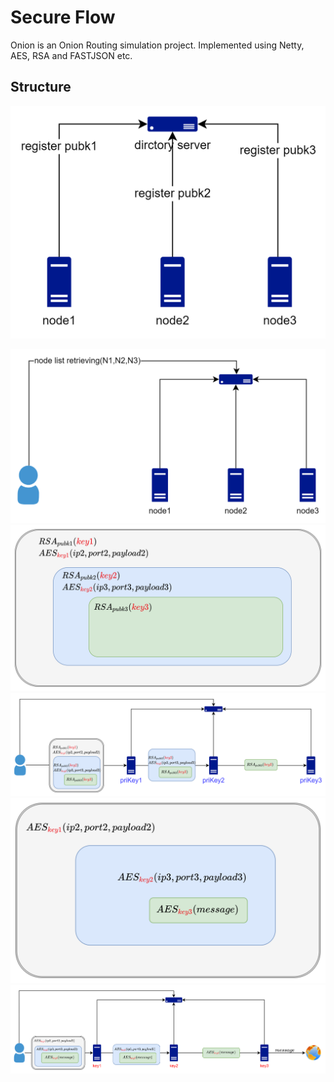 Secure Flow
=================


Onion is an Onion Routing simulation project. Implemented using Netty, AES, RSA and FASTJSON etc.


Structure
----------
![Secure Flow](https://raw.githubusercontent.com/IloveCCCP/Onion/main/img/img.png)


![Secure Flow](https://raw.githubusercontent.com/IloveCCCP/Onion/main/img/img_1.png)
![Secure Flow](https://raw.githubusercontent.com/IloveCCCP/Onion/main/img/img_2.png)
![Secure Flow](https://raw.githubusercontent.com/IloveCCCP/Onion/main/img/img_3.png)
![Secure Flow](https://raw.githubusercontent.com/IloveCCCP/Onion/main/img/img_4.png)
![Secure Flow](https://raw.githubusercontent.com/IloveCCCP/Onion/main/img/img_5.png)